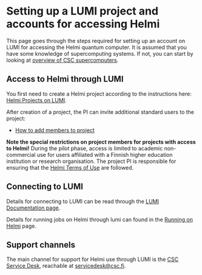# Setting up a LUMI project and accounts for accessing Helmi

This page goes through the steps required for setting up an account on LUMI for accessing the Helmi quantum computer. It is assumed that you have some knowledge of supercomputing systems. If not, you can start by looking at [overview of CSC supercomputers](../../../computing/index.md).

## Access to Helmi through LUMI

You first need to create a Helmi project according to the instructions here: [Helmi Projects on LUMI](../helmi-projects/).

After creation of a project, the PI can invite additional standard users to the project:

* [How to add members to project](../../../../accounts/how-to-add-members-to-project)

**Note the special restrictions on project members for projects with access to Helmi!** During the pilot phase, access is limited to academic non-commercial use for users affiliated with a Finnish higher education institution or research organisation. The project PI is responsible for ensuring that the [Helmi Terms of Use](https://a3s.fi/FiQCI/Helmi-Terms-of-Use-2022.pdf) are followed.

## Connecting to LUMI

Details for connecting to LUMI can be read through the [LUMI Documentation page](https://docs.lumi-supercomputer.eu/firststeps/).

Details for running jobs on Helmi through lumi can found in the [Running on Helmi](../running-on-helmi/) page.

## Support channels

The main channel for support for Helmi use through LUMI is the [CSC Service Desk](../../../../support/contact/), reachable at servicedesk@csc.fi. 

